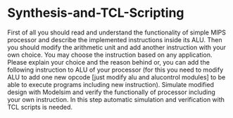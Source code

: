 # Synthesis-and-TCL-Scripting
First of all you should read and understand the functionality of simple MIPS processor
and describe the implemented instructions inside its ALU. Then you should modify the
arithmetic unit and add another instruction with your own choice. You may choose the
instruction based on any application. Please explain your choice and the reason behind
or, you can add the following instruction to ALU of your processor (for this you need to
modify ALU to add one new opcode [just modify alu and alucontrol modules] to be able
to execute programs including new instruction). Simulate modified design with
Modelsim and verify the functionally of processor including your own instruction. In this
step automatic simulation and verification with TCL scripts is needed. 
